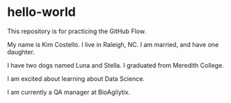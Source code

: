 # hello-world
This repository is for practicing the GitHub Flow.

My name is Kim Costello. I live in Raleigh, NC. I am married, and have one daughter. 

I have two dogs named Luna and Stella. 
I graduated from Meredith College. 

I am excited about learning about Data Science.

I am currently a QA manager at BioAgilytix.

